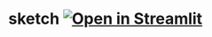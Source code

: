 # sketch [![Open in Streamlit](https://static.streamlit.io/badges/streamlit_badge_black_white.svg)](https://share.streamlit.io/pra10sun/sketch/main/dekha_jak.py)